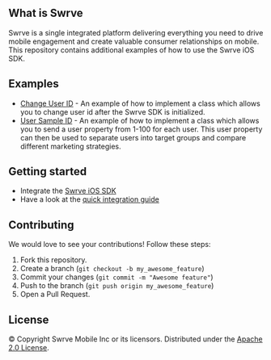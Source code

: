 What is Swrve
-------------
Swrve is a single integrated platform delivering everything you need to drive mobile engagement and create valuable consumer relationships on mobile.  
This repository contains additional examples of how to use the Swrve iOS SDK.

Examples
--------
* [Change User ID](/Objective-C/ChangeUserID/) - An example of how to implement a class which allows you to change user id after the Swrve SDK is initialized.
* [User Sample ID](/Objective-C/UserSampleId/) - An example of how to implement a class which allows you to send a user property from 1-100 for each user. This user property can then be used to separate users into target groups and compare different marketing strategies. 

Getting started
---------------
* Integrate the [Swrve iOS SDK](https://github.com/Swrve/swrve-ios-sdk)
* Have a look at the [quick integration guide](http://docs.swrve.com/developer-documentation/integration/ios/)

Contributing
------------
We would love to see your contributions! Follow these steps:

1. Fork this repository.
2. Create a branch (`git checkout -b my_awesome_feature`)
3. Commit your changes (`git commit -m "Awesome feature"`)
4. Push to the branch (`git push origin my_awesome_feature`)
5. Open a Pull Request.

License
-------
© Copyright Swrve Mobile Inc or its licensors. Distributed under the [Apache 2.0 License](LICENSE).
